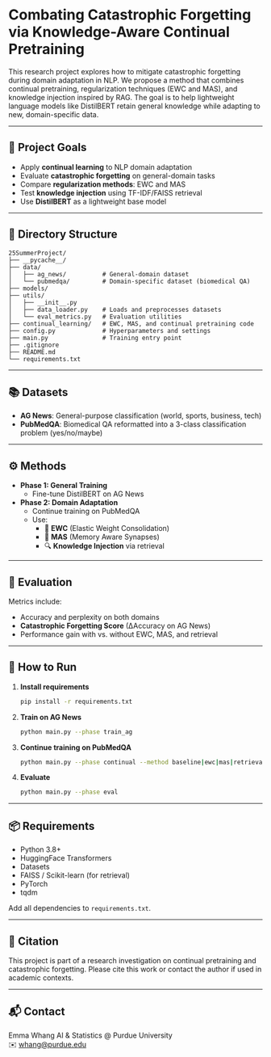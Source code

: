 # Combating Catastrophic Forgetting via Knowledge-Aware Continual Pretraining

This research project explores how to mitigate catastrophic forgetting during domain adaptation in NLP. We propose a method that combines continual pretraining, regularization techniques (EWC and MAS), and knowledge injection inspired by RAG. The goal is to help lightweight language models like DistilBERT retain general knowledge while adapting to new, domain-specific data.

---

## 🧠 Project Goals

- Apply **continual learning** to NLP domain adaptation
- Evaluate **catastrophic forgetting** on general-domain tasks
- Compare **regularization methods**: EWC and MAS
- Test **knowledge injection** using TF-IDF/FAISS retrieval
- Use **DistilBERT** as a lightweight base model

---

## 📁 Directory Structure

```
25SummerProject/
├── __pycache__/
├── data/
│   ├── ag_news/          # General-domain dataset
│   └── pubmedqa/         # Domain-specific dataset (biomedical QA)
├── models/               
├── utils/
│   ├── __init__.py
│   ├── data_loader.py    # Loads and preprocesses datasets
│   └── eval_metrics.py   # Evaluation utilities
├── continual_learning/   # EWC, MAS, and continual pretraining code
├── config.py             # Hyperparameters and settings
├── main.py               # Training entry point
├── .gitignore
├── README.md
└── requirements.txt
```

---

## 📚 Datasets

- **AG News**: General-purpose classification (world, sports, business, tech)
- **PubMedQA**: Biomedical QA reformatted into a 3-class classification problem (yes/no/maybe)

---

## ⚙️ Methods

- **Phase 1: General Training**
  - Fine-tune DistilBERT on AG News
- **Phase 2: Domain Adaptation**
  - Continue training on PubMedQA
  - Use:
    - 🔁 **EWC** (Elastic Weight Consolidation)
    - 📐 **MAS** (Memory Aware Synapses)
    - 🔍 **Knowledge Injection** via retrieval

---

## 🧪 Evaluation

Metrics include:
- Accuracy and perplexity on both domains
- **Catastrophic Forgetting Score** (∆Accuracy on AG News)
- Performance gain with vs. without EWC, MAS, and retrieval

---

## 🚀 How to Run

1. **Install requirements**
   ```bash
   pip install -r requirements.txt
   ```

2. **Train on AG News**
   ```bash
   python main.py --phase train_ag
   ```

3. **Continue training on PubMedQA**
   ```bash
   python main.py --phase continual --method baseline|ewc|mas|retrieval
   ```

4. **Evaluate**
   ```bash
   python main.py --phase eval
   ```

---

## 📦 Requirements

- Python 3.8+
- HuggingFace Transformers
- Datasets
- FAISS / Scikit-learn (for retrieval)
- PyTorch
- tqdm

Add all dependencies to `requirements.txt`.

---

## 🧾 Citation

This project is part of a research investigation on continual pretraining and catastrophic forgetting. Please cite this work or contact the author if used in academic contexts.

---

## 📬 Contact

Emma Whang
AI & Statistics @ Purdue University  
✉️ whang@purdue.edu

